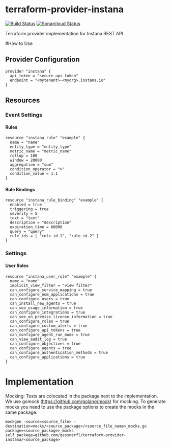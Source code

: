 # terraform-provider-instana

[![Build Status](https://travis-ci.org/gessnerfl/terraform-provider-instana.svg?branch=master)](https://travis-ci.org/gessnerfl/terraform-provider-instana)
[![Sonarcloud Status](https://sonarcloud.io/api/project_badges/measure?project=de.gessnerfl.terraform-provider-instana&metric=alert_status)](https://sonarcloud.io/dashboard/index/terraform-provider-instana)

Terraform provider implementation for Instana REST API

#How to Use

## Provider Configuration

```
provider "instana" {
  api_token = "secure-api-token"  
  endpoint = "<mytenant>-<myorg>.instana.io"
}
```

## Resources

### Event Settings

#### Rules

```
resource "instana_rule" "example" {
  name = "name"
  entity_type = "entity_type"
  metric_name = "metric_name"
  rollup = 100
  window = 20000
  aggregation = "sum"
  condition_operator = ">"
  condition_value = 1.1
}
```

#### Rule Bindings

```
resource "instana_rule_binding" "example" {
  enabled = true
  triggering = true
  severity = 5
  text = "text"
  description = "description"
  expiration_time = 60000
  query = "query"
  rule_ids = [ "rule-id-1", "rule-id-2" ]
}
```

### Settings

#### User Roles

```
resource "instana_user_role" "example" {
  name = "name"
  implicit_view_filter = "view filter"
  can_configure_service_mapping = true
  can_configure_eum_applications = true
  can_configure_users = true
  can_install_new_agents = true
  can_see_usage_information = true
  can_configure_integrations = true
  can_see_on_premise_license_information = true
  can_configure_roles = true
  can_configure_custom_alerts = true
  can_configure_api_tokens = true
  can_configure_agent_run_mode = true
  can_view_audit_log = true
  can_configure_objectives = true
  can_configure_agents = true
  can_configure_authentication_methods = true
  can_configure_applications = true
}
```

# Implementation
 Mocking:
 Tests are colocated in the package next to the implementation. We use gomock (https://github.com/golang/mock) for mocking. To generate mocks you need to use the package options to create the mocks in the same package:

```
mockgen -source=<source_file> -destination=mocks/<source_package>/<source_file_name>_mocks.go package=<source_package>_mocks -self_package=github.com/gessnerfl/terraform-provider-instana/<source_package>
```
